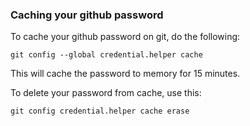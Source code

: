 ### Caching your github password


To cache your github password on git, do the following:

`git config --global credential.helper cache`

This will cache the password to memory for 15 minutes.

To delete your password from cache, use this:
```
git config credential.helper cache erase
```
